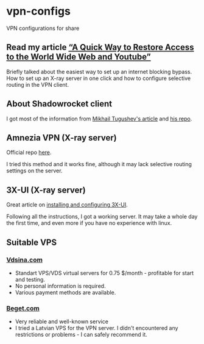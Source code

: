 # vpn-configs
VPN configurations for share

## Read my article [“A Quick Way to Restore Access to the World Wide Web and Youtube”](https://zakutsky.com/vps-fast-wireguard/)
Briefly talked about the easiest way to set up an internet blocking bypass. How to set up an X-ray server in one click and how to configure selective routing in the VPN client.

## About Shadowrocket client
I got most of the information from [Mikhail Tugushev's article](https://mishatugushev.ru/blog/?go=all/shadowrocket-seamless-ios/) and [his repo](https://github.com/misha-tgshv/shadowrocket-configuration-file/tree/main).

## Amnezia VPN (X-ray server)
Official repo [here](https://github.com/amnezia-vpn/amnezia-client).

I tried this method and it works fine, although it may lack selective routing settings on the server.

## 3X-UI (X-ray server)
Great article on [installing and configuring 3X-UI](https://habr.com/ru/articles/785186/).

Following all the instructions, I got a working server. It may take a whole day the first time, and even more if you have no experience with linux.

## Suitable VPS

### [Vdsina.com](https://www.vdsina.com/?partner=wq7p9l82sc)
- Standart VPS/VDS virtual servers for 0.75 $/month - profitable for start and testing. 
- No personal information is required.
- Various payment methods are available.

### [Beget.com](https://beget.com/p2178830)
- Very reliable and well-known service
- I tried a Latvian VPS for the VPN server.
I didn't encountered any restrictions or problems - I can safely recommend it.
